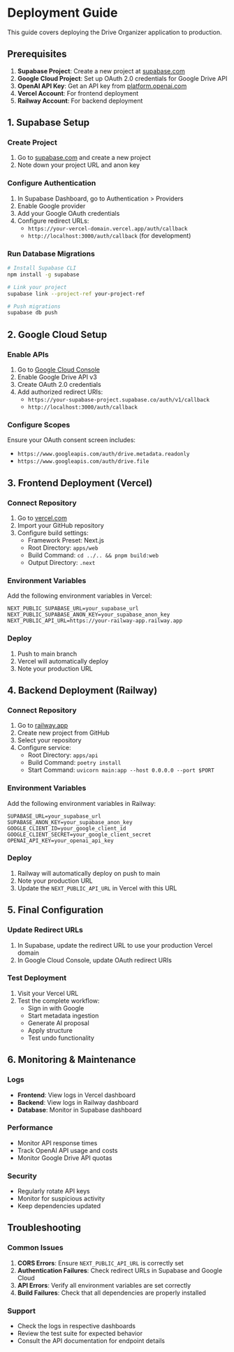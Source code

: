 # Deployment Guide

This guide covers deploying the Drive Organizer application to production.

## Prerequisites

1. **Supabase Project**: Create a new project at [supabase.com](https://supabase.com)
2. **Google Cloud Project**: Set up OAuth 2.0 credentials for Google Drive API
3. **OpenAI API Key**: Get an API key from [platform.openai.com](https://platform.openai.com)
4. **Vercel Account**: For frontend deployment
5. **Railway Account**: For backend deployment

## 1. Supabase Setup

### Create Project
1. Go to [supabase.com](https://supabase.com) and create a new project
2. Note down your project URL and anon key

### Configure Authentication
1. In Supabase Dashboard, go to Authentication > Providers
2. Enable Google provider
3. Add your Google OAuth credentials
4. Configure redirect URLs:
   - `https://your-vercel-domain.vercel.app/auth/callback`
   - `http://localhost:3000/auth/callback` (for development)

### Run Database Migrations
```bash
# Install Supabase CLI
npm install -g supabase

# Link your project
supabase link --project-ref your-project-ref

# Push migrations
supabase db push
```

## 2. Google Cloud Setup

### Enable APIs
1. Go to [Google Cloud Console](https://console.cloud.google.com)
2. Enable Google Drive API v3
3. Create OAuth 2.0 credentials
4. Add authorized redirect URIs:
   - `https://your-supabase-project.supabase.co/auth/v1/callback`
   - `http://localhost:3000/auth/callback`

### Configure Scopes
Ensure your OAuth consent screen includes:
- `https://www.googleapis.com/auth/drive.metadata.readonly`
- `https://www.googleapis.com/auth/drive.file`

## 3. Frontend Deployment (Vercel)

### Connect Repository
1. Go to [vercel.com](https://vercel.com)
2. Import your GitHub repository
3. Configure build settings:
   - Framework Preset: Next.js
   - Root Directory: `apps/web`
   - Build Command: `cd ../.. && pnpm build:web`
   - Output Directory: `.next`

### Environment Variables
Add the following environment variables in Vercel:
```
NEXT_PUBLIC_SUPABASE_URL=your_supabase_url
NEXT_PUBLIC_SUPABASE_ANON_KEY=your_supabase_anon_key
NEXT_PUBLIC_API_URL=https://your-railway-app.railway.app
```

### Deploy
1. Push to main branch
2. Vercel will automatically deploy
3. Note your production URL

## 4. Backend Deployment (Railway)

### Connect Repository
1. Go to [railway.app](https://railway.app)
2. Create new project from GitHub
3. Select your repository
4. Configure service:
   - Root Directory: `apps/api`
   - Build Command: `poetry install`
   - Start Command: `uvicorn main:app --host 0.0.0.0 --port $PORT`

### Environment Variables
Add the following environment variables in Railway:
```
SUPABASE_URL=your_supabase_url
SUPABASE_ANON_KEY=your_supabase_anon_key
GOOGLE_CLIENT_ID=your_google_client_id
GOOGLE_CLIENT_SECRET=your_google_client_secret
OPENAI_API_KEY=your_openai_api_key
```

### Deploy
1. Railway will automatically deploy on push to main
2. Note your production URL
3. Update the `NEXT_PUBLIC_API_URL` in Vercel with this URL

## 5. Final Configuration

### Update Redirect URLs
1. In Supabase, update the redirect URL to use your production Vercel domain
2. In Google Cloud Console, update OAuth redirect URIs

### Test Deployment
1. Visit your Vercel URL
2. Test the complete workflow:
   - Sign in with Google
   - Start metadata ingestion
   - Generate AI proposal
   - Apply structure
   - Test undo functionality

## 6. Monitoring & Maintenance

### Logs
- **Frontend**: View logs in Vercel dashboard
- **Backend**: View logs in Railway dashboard
- **Database**: Monitor in Supabase dashboard

### Performance
- Monitor API response times
- Track OpenAI API usage and costs
- Monitor Google Drive API quotas

### Security
- Regularly rotate API keys
- Monitor for suspicious activity
- Keep dependencies updated

## Troubleshooting

### Common Issues

1. **CORS Errors**: Ensure `NEXT_PUBLIC_API_URL` is correctly set
2. **Authentication Failures**: Check redirect URLs in Supabase and Google Cloud
3. **API Errors**: Verify all environment variables are set correctly
4. **Build Failures**: Check that all dependencies are properly installed

### Support
- Check the logs in respective dashboards
- Review the test suite for expected behavior
- Consult the API documentation for endpoint details 
